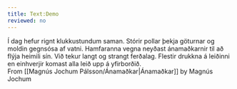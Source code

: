 ```yaml
---
title: Text:Demo
reviewed: no
---
```

<vocabulary>
</vocabulary>
<div id="frontpage-splash-screen-demo-text" data-translate="true">
Í dag hefur rignt klukkustundum saman. Stórir pollar þekja göturnar og moldin gegnsósa af vatni. Hamfaranna vegna neyðast ánamaðkarnir til að flýja heimili sín. Við tekur langt og strangt ferðalag. Flestir drukkna á leiðinni en einhverjir komast alla leið upp á yfirborðið.
</div>
<div id="frontpage-splash-screen-demo-byline">
From [[Magnús Jochum Pálsson/Ánamaðkar|Ánamaðkar]] by Magnús Jochum
</div>

